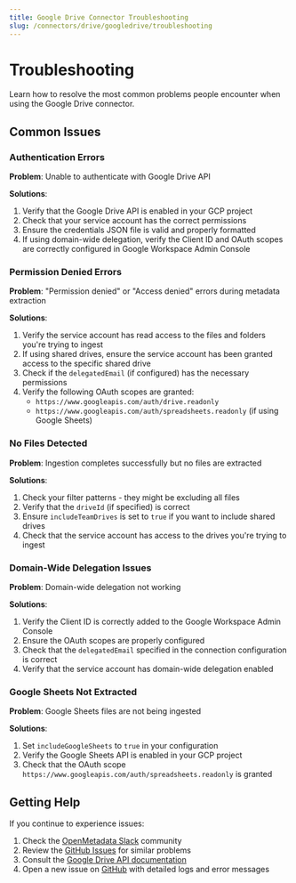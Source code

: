 ```yaml
---
title: Google Drive Connector Troubleshooting
slug: /connectors/drive/googledrive/troubleshooting
---
```


# Troubleshooting

Learn how to resolve the most common problems people encounter when using the Google Drive connector.

## Common Issues

### Authentication Errors

**Problem**: Unable to authenticate with Google Drive API

**Solutions**:
1. Verify that the Google Drive API is enabled in your GCP project
2. Check that your service account has the correct permissions
3. Ensure the credentials JSON file is valid and properly formatted
4. If using domain-wide delegation, verify the Client ID and OAuth scopes are correctly configured in Google Workspace Admin Console

### Permission Denied Errors

**Problem**: "Permission denied" or "Access denied" errors during metadata extraction

**Solutions**:
1. Verify the service account has read access to the files and folders you're trying to ingest
2. If using shared drives, ensure the service account has been granted access to the specific shared drive
3. Check if the `delegatedEmail` (if configured) has the necessary permissions
4. Verify the following OAuth scopes are granted:
   - `https://www.googleapis.com/auth/drive.readonly`
   - `https://www.googleapis.com/auth/spreadsheets.readonly` (if using Google Sheets)

### No Files Detected

**Problem**: Ingestion completes successfully but no files are extracted

**Solutions**:
1. Check your filter patterns - they might be excluding all files
2. Verify that the `driveId` (if specified) is correct
3. Ensure `includeTeamDrives` is set to `true` if you want to include shared drives
4. Check that the service account has access to the drives you're trying to ingest

### Domain-Wide Delegation Issues

**Problem**: Domain-wide delegation not working

**Solutions**:
1. Verify the Client ID is correctly added to the Google Workspace Admin Console
2. Ensure the OAuth scopes are properly configured
3. Check that the `delegatedEmail` specified in the connection configuration is correct
4. Verify that the service account has domain-wide delegation enabled

### Google Sheets Not Extracted

**Problem**: Google Sheets files are not being ingested

**Solutions**:
1. Set `includeGoogleSheets` to `true` in your configuration
2. Verify the Google Sheets API is enabled in your GCP project
3. Check that the OAuth scope `https://www.googleapis.com/auth/spreadsheets.readonly` is granted

## Getting Help

If you continue to experience issues:

1. Check the [OpenMetadata Slack](https://slack.open-metadata.org/) community
2. Review the [GitHub Issues](https://github.com/open-metadata/OpenMetadata/issues) for similar problems
3. Consult the [Google Drive API documentation](https://developers.google.com/drive/api/guides/about-sdk)
4. Open a new issue on [GitHub](https://github.com/open-metadata/OpenMetadata/issues/new/choose) with detailed logs and error messages
